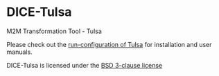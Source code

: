 # DICE-Tulsa
M2M Transformation Tool - Tulsa

Please check out the [run-configuration of Tulsa](https://github.com/dice-project/DICE-Tulsa/blob/master/Doc/Run-Configuration%20of%20Tulsa.pdf) for installation and user manuals.

DICE-Tulsa is licensed under the [BSD 3-clause license](http://opensource.org/licenses/BSD-3-Clause)
